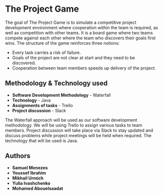 # The Project Game

The goal of The Project Game is to simulate a competitive project development environment where cooperation within the team is required, as well as competition with other teams. It is a board game where two teams compete against each other where the team who discovers their goals first wins. The structure of the game reinforces three notions:

* Every task carries a risk of failure.
* Goals of the project are not clear at start and they need to be discovered.
*  Cooperation between team members speeds up delivery of the project.

## Methodology & Technology used
* **Software Development Methodology** - Waterfall
* **Technology** - Java
* **Assignments of tasks** - Trello
* **Project discussion** - Slack

The Waterfall approach will be used as our software development methodology. We will be using Trello to assign various tasks to team members. Project discussion will take place via Slack to stay updated and discuss problems while project meetings will be held when required. The technology that will be used is Java.


## Authors

* **Samuel Menezes**
* **Youssef Ibrahim**
* **Mikhail Urmich**
* **Yulia Ivashchenko**
* **Mohamed Abouelsaadat**